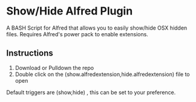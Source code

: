 # Show/Hide Alfred Plugin 

A BASH Script for Alfred that allows you to easily show/hide OSX hidden files. Requires Alfred's power pack to enable extensions.

## Instructions

1.  Download or Pulldown the repo
1.  Double click on the (show.alfredextension,hide.alfredextension) file to open

Default triggers are (show,hide) , this can be set to your preference.